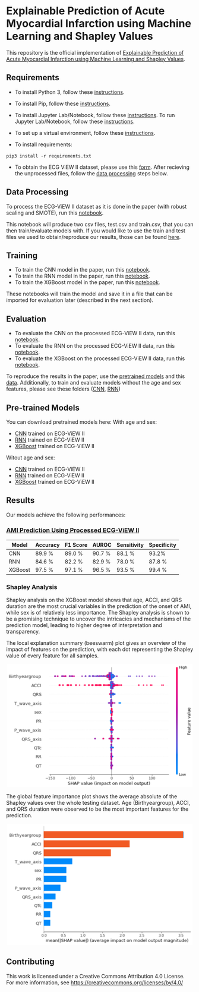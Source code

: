 # Explainable Prediction of Acute Myocardial Infarction using Machine Learning and Shapley Values

This repository is the official implementation of [Explainable Prediction of Acute Myocardial Infarction using Machine Learning and Shapley Values](). 


## Requirements

* To install Python 3, follow these [instructions](https://realpython.com/installing-python/). 
* To install Pip, follow these [instructions](https://pip.pypa.io/en/stable/installing/).
* To install Jupyter Lab/Notebook, follow these [instructions](https://jupyterlab.readthedocs.io/en/stable/getting_started/installation.html). To run Jupyter Lab/Notebook, follow these [instructions](https://jupyter.readthedocs.io/en/latest/running.html). 
* To set up a virtual environment, follow these [instructions](https://uoa-eresearch.github.io/eresearch-cookbook/recipe/2014/11/26/python-virtual-env/).

* To install requirements:

```setup
pip3 install -r requirements.txt
```

* To obtain the ECG ViEW II dataset, please use this [form](http://ecgview.org/ECG_ViEW.asp). After recieving the unprocessed files, follow the [data processing](https://github.com/lujainibrahim/ecg-view-machine-learning#data-processing) steps below. 


## Data Processing

To process the ECG-ViEW II dataset as it is done in the paper (with robust scaling and SMOTE), run this [notebook](https://github.com/lujainibrahim/ecg-view-machine-learning/blob/master/data%20processing/data_processing.ipynb).

This notebook will produce two csv files, test.csv and train.csv, that you can then train/evaluate models with. If you would like to use the train and test files we used to obtain/reproduce our results, those can be found [here]().

## Training

* To train the CNN model in the paper, run this [notebook](https://github.com/lujainibrahim/ecg-view-machine-learning/blob/master/CNN/CNN_train.ipynb).
* To train the RNN model in the paper, run this [notebook](https://github.com/lujainibrahim/ecg-view-machine-learning/blob/master/RNN/RNN_train.ipynb).
* To train the XGBoost model in the paper, run this [notebook](https://github.com/lujainibrahim/ecg-view-machine-learning/blob/master/XGBoost/XGBoost_train.ipynb).

These notebooks will train the model and save it in a file that can be imported for evaluation later (described in the next section). 

## Evaluation

* To evaluate the CNN on the processed ECG-ViEW II data, run this [notebook](https://github.com/lujainibrahim/ecg-view-machine-learning/blob/master/CNN/CNN_evaluate.ipynb).
* To evaluate the RNN on the processed ECG-ViEW II data, run this [notebook](https://github.com/lujainibrahim/ecg-view-machine-learning/blob/master/RNN/RNN_evaluate.ipynb).
* To evaluate the XGBoost on the processed ECG-ViEW II data, run this [notebook](https://github.com/lujainibrahim/ecg-view-machine-learning/blob/master/XGBoost/XGBoost_evaluate.ipynb).

To reproduce the results in the paper, use the [pretrained models](https://github.com/lujainibrahim/ecg-view-machine-learning#pre-trained-models) and this [data](). Additionally, to train and evaluate models without the age and sex features, please see these folders ([CNN](https://github.com/lujainibrahim/ecg-view-machine-learning/tree/master/CNN/no%20agesex), [RNN](https://github.com/lujainibrahim/ecg-view-machine-learning/blob/master/RNN/no%20agesex/rnn_ecgview_noagesex_pretrained.h5))

## Pre-trained Models

You can download pretrained models here:
With age and sex: 
- [CNN](https://github.com/lujainibrahim/ecg-view-machine-learning/blob/master/CNN/cnn_ecgview_pretrained.h5) trained on ECG-ViEW II
- [RNN](https://github.com/lujainibrahim/ecg-view-machine-learning/blob/master/RNN/rnn_ecgview_pretrained.h5) trained on ECG-ViEW II
- [XGBoost]() trained on ECG-ViEW II

Witout age and sex: 
- [CNN](https://github.com/lujainibrahim/ecg-view-machine-learning/blob/master/CNN/no%20agesex/cnn_ecgview_noagesex_pretrained.h5) trained on ECG-ViEW II
- [RNN](https://github.com/lujainibrahim/ecg-view-machine-learning/blob/master/RNN/no%20agesex/rnn_ecgview_noagesex_pretrained.h5) trained on ECG-ViEW II
- [XGBoost](https://github.com/lujainibrahim/ecg-view-machine-learning/blob/master/XGBoost/XGBoost_pretrained.model) trained on ECG-ViEW II

## Results

Our models achieve the following performances:

### [AMI Prediction Using Processed ECG-ViEW II](https://drive.google.com/drive/folders/1-WcMjYm-jhuvE1vDpW76HkYW-xrOuPQ6?usp=sharing)

| Model      | Accuracy  | F1 Score | AUROC | Sensitivity | Specificity |
| ------------------ |---------------- | -------------- | -------------- | -------------- | -------------- |
|CNN   |    89.9 %         |     89.0 %       |90.7 %|88.1 %|93.2%|
|RNN   |    84.6 %         |     82.2 %       |82.9 %|78.0 %|87.8 %|
|XGBoost   |    97.5 %         |     97.1 %       |96.5 %|93.5 %|99.4 %|


### Shapley Analysis 

Shapley analysis on the XGBoost model shows that age, ACCI, and QRS duration are the most crucial variables in the prediction of the onset of AMI, while sex is of relatively less importance. The Shapley analysis is shown to be a promising technique to uncover the intricacies and mechanisms of the prediction model, leading to higher degree of interpretation and transparency.

The local explanation summary (beeswarm) plot gives an overview of the impact of features on the prediction, with each dot representing the Shapley value of every feature for all samples.
<p align="center">
<img src="XGBoost/Shapley_Local-Explanation-Summary.png" width="500">
</p>

The global feature importance plot shows the average absolute of the Shapley values over the whole testing dataset. Age (Birthyeargroup), ACCI, and QRS duration were observed to be the most important features for the prediction. 
<p align="center">
<img src="XGBoost/Shapley_Global-Feature-Importance.png" width="500" class="center">
</p>

## Contributing
This work is licensed under a Creative Commons Attribution 4.0 License. For more information, see https://creativecommons.org/licenses/by/4.0/
